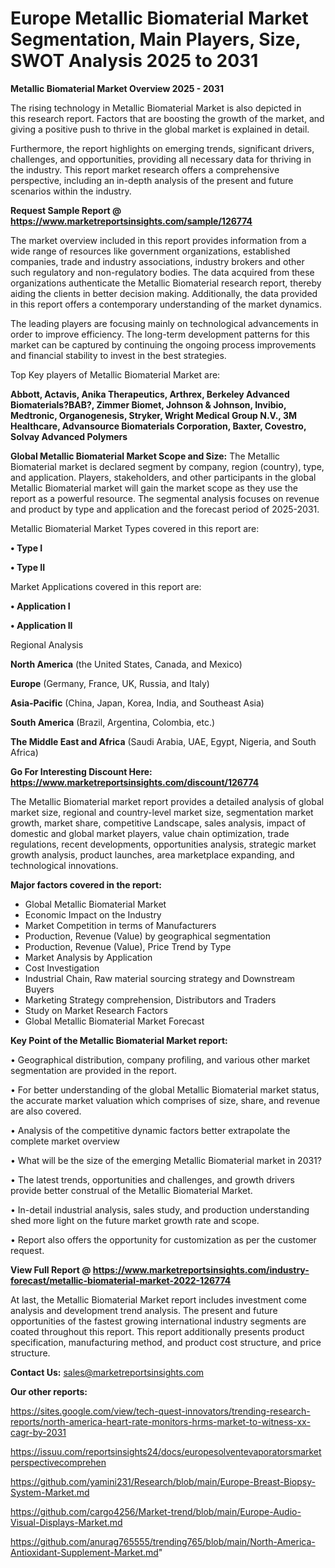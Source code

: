 # Europe Metallic Biomaterial Market Segmentation, Main Players, Size, SWOT Analysis 2025 to 2031

<Strong> Metallic Biomaterial Market Overview 2025 - 2031</strong>

The rising technology in Metallic Biomaterial Market is also depicted in this research report. Factors that are boosting the growth of the market, and giving a positive push to thrive in the global market is explained in detail.

Furthermore, the report highlights on emerging trends, significant drivers, challenges, and opportunities, providing all necessary data for thriving in the industry. This report market research offers a comprehensive perspective, including an in-depth analysis of the present and future scenarios within the industry.

<strong>Request Sample Report @ <a href=https://www.marketreportsinsights.com/sample/126774>https://www.marketreportsinsights.com/sample/126774</a></strong>

The market overview included in this report provides information from a wide range of resources like government organizations, established companies, trade and industry associations, industry brokers and other such regulatory and non-regulatory bodies. The data acquired from these organizations authenticate the Metallic Biomaterial research report, thereby aiding the clients in better decision making. Additionally, the data provided in this report offers a contemporary understanding of the market dynamics.

The leading players are focusing mainly on technological advancements in order to improve efficiency. The long-term development patterns for this market can be captured by continuing the ongoing process improvements and financial stability to invest in the best strategies.

Top Key players of Metallic Biomaterial Market are:

<strong>Abbott, Actavis, Anika Therapeutics, Arthrex, Berkeley Advanced Biomaterials?BAB?, Zimmer Biomet, Johnson & Johnson, Invibio, Medtronic, Organogenesis, Stryker, Wright Medical Group N.V., 3M Healthcare, Advansource Biomaterials Corporation, Baxter, Covestro, Solvay Advanced Polymers</strong>

<strong><b>Global Metallic Biomaterial Market Scope and Size:</b></strong>
The Metallic Biomaterial market is declared segment by company, region (country), type, and application. Players, stakeholders, and other participants in the global Metallic Biomaterial market will gain the market scope as they use the report as a powerful resource. The segmental analysis focuses on revenue and product by type and application and the forecast period of 2025-2031.

Metallic Biomaterial Market Types covered in this report are:

<strong>• Type I

• Type II</strong>

Market Applications covered in this report are:

<strong>• Application I

• Application II</strong> 

Regional Analysis

<strong>North America</strong> (the United States, Canada, and Mexico)

<strong>Europe</strong> (Germany, France, UK, Russia, and Italy)

<strong>Asia-Pacific</strong> (China, Japan, Korea, India, and Southeast Asia)

<strong>South America</strong> (Brazil, Argentina, Colombia, etc.)

<strong>The Middle East and Africa</strong> (Saudi Arabia, UAE, Egypt, Nigeria, and South Africa)

<strong>Go For Interesting Discount Here: <a href=https://www.marketreportsinsights.com/discount/126774>https://www.marketreportsinsights.com/discount/126774</a></strong>

The Metallic Biomaterial market report provides a detailed analysis of global market size, regional and country-level market size, segmentation market growth, market share, competitive Landscape, sales analysis, impact of domestic and global market players, value chain optimization, trade regulations, recent developments, opportunities analysis, strategic market growth analysis, product launches, area marketplace expanding, and technological innovations.

<strong><b>Major factors covered in the report:</b></strong>
<ul>
  <li>Global Metallic Biomaterial Market </li>
  <li>Economic Impact on the Industry</li>
  <li>Market Competition in terms of Manufacturers</li>
  <li>Production, Revenue (Value) by geographical segmentation</li>
  <li>Production, Revenue (Value), Price Trend by Type</li>
  <li>Market Analysis by Application</li>
  <li>Cost Investigation</li>
  <li>Industrial Chain, Raw material sourcing strategy and Downstream Buyers</li>
  <li>Marketing Strategy comprehension, Distributors and Traders</li>
  <li>Study on Market Research Factors</li>
  <li>Global Metallic Biomaterial Market Forecast</li>
</ul>

<strong><b>Key Point of the Metallic Biomaterial Market report:</b></strong>

• Geographical distribution, company profiling, and various other market segmentation are provided in the report.

• For better understanding of the global Metallic Biomaterial market status, the accurate market valuation which comprises of size, share, and revenue are also covered.

• Analysis of the competitive dynamic factors better extrapolate the complete market overview

• What will be the size of the emerging Metallic Biomaterial market in 2031?

• The latest trends, opportunities and challenges, and growth drivers provide better construal of the Metallic Biomaterial Market.

• In-detail industrial analysis, sales study, and production understanding shed more light on the future market growth rate and scope.

• Report also offers the opportunity for customization as per the customer request.

<strong><b>View Full Report @ <a href=https://www.marketreportsinsights.com/industry-forecast/metallic-biomaterial-market-2022-126774>https://www.marketreportsinsights.com/industry-forecast/metallic-biomaterial-market-2022-126774</a></b></strong>


At last, the Metallic Biomaterial Market report includes investment come analysis and development trend analysis. The present and future opportunities of the fastest growing international industry segments are coated throughout this report. This report additionally presents product specification, manufacturing method, and product cost structure, and price structure.

<strong>Contact Us:</strong>
sales@marketreportsinsights.com

<strong>Our other reports:</strong>

<a href=https://sites.google.com/view/tech-quest-innovators/trending-research-reports/north-america-heart-rate-monitors-hrms-market-to-witness-xx-cagr-by-2031>https://sites.google.com/view/tech-quest-innovators/trending-research-reports/north-america-heart-rate-monitors-hrms-market-to-witness-xx-cagr-by-2031</a>

<a href=https://issuu.com/reportsinsights24/docs/europesolventevaporatorsmarketperspectivecomprehen>https://issuu.com/reportsinsights24/docs/europesolventevaporatorsmarketperspectivecomprehen</a>

<a href=https://github.com/yamini231/Research/blob/main/Europe-Breast-Biopsy-System-Market.md>https://github.com/yamini231/Research/blob/main/Europe-Breast-Biopsy-System-Market.md</a>

<a href=https://github.com/cargo4256/Market-trend/blob/main/Europe-Audio-Visual-Displays-Market.md>https://github.com/cargo4256/Market-trend/blob/main/Europe-Audio-Visual-Displays-Market.md</a>

<a href=https://github.com/anurag765555/trending765/blob/main/North-America-Antioxidant-Supplement-Market.md>https://github.com/anurag765555/trending765/blob/main/North-America-Antioxidant-Supplement-Market.md</a>"
